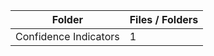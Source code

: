 | Folder                |   Files / Folders |
|-----------------------|-------------------|
| Confidence Indicators |                 1 |